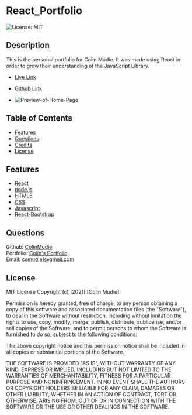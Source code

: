 # React_Portfolio

![License: MIT](https://img.shields.io/badge/License-MIT-green.svg)

## Description
This is the personal portfolio for Colin Mudie. It was made using React in order to grow their understanding of the JavaScript Library. 
-  [Live Link](https://colinmudie.github.io/React_Portfolio/)

-  [Github Link](https://github.com/ColinMudie/React_Portfolio)

- ![Preview-of-Home-Page](assets/images/porfolio_preview.png)

## Table of Contents

* [Features](#features)
* [Questions](#questions)
* [Credits](#credits)
* [License](#license) 


## Features
- [React](https://reactjs.org/)
- [node.js](https://nodejs.org/en/)
- [HTML5](https://developer.mozilla.org/en-US/docs/Web/Guide/HTML/HTML5)
- [CSS](https://developer.mozilla.org/en-US/docs/Web/CSS)
- [Javascript](https://developer.mozilla.org/en-US/docs/Web/JavaScript)
- [React-Bootstrap](https://getbootstrap.com/)

## Questions
Github: [ColinMudie](https://github.com/ColinMudie/)  
Portfolio: [Colin's Portfolio](https://colinmudie.github.io/React_Portfolio/)   
Email: [csmudie1@gmail.com](csmudie1@gmail.com)

## License
MIT License
Copyright (c) [2021] [Colin Mudie]

Permission is hereby granted, free of charge, to any person obtaining a copy
of this software and associated documentation files (the "Software"), to deal
in the Software without restriction, including without limitation the rights
to use, copy, modify, merge, publish, distribute, sublicense, and/or sell
copies of the Software, and to permit persons to whom the Software is
furnished to do so, subject to the following conditions:

The above copyright notice and this permission notice shall be included in all
copies or substantial portions of the Software.

THE SOFTWARE IS PROVIDED "AS IS", WITHOUT WARRANTY OF ANY KIND, EXPRESS OR
IMPLIED, INCLUDING BUT NOT LIMITED TO THE WARRANTIES OF MERCHANTABILITY,
FITNESS FOR A PARTICULAR PURPOSE AND NONINFRINGEMENT. IN NO EVENT SHALL THE
AUTHORS OR COPYRIGHT HOLDERS BE LIABLE FOR ANY CLAIM, DAMAGES OR OTHER
LIABILITY, WHETHER IN AN ACTION OF CONTRACT, TORT OR OTHERWISE, ARISING FROM,
OUT OF OR IN CONNECTION WITH THE SOFTWARE OR THE USE OR OTHER DEALINGS IN THE
SOFTWARE.
